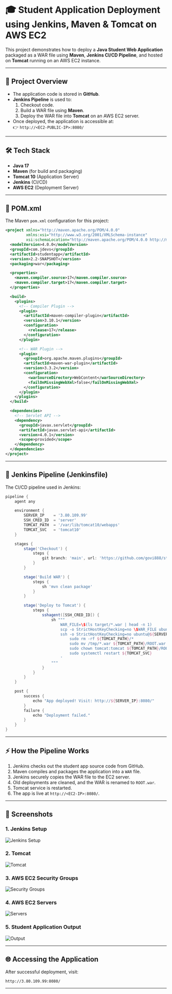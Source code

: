 # 🎓 Student Application Deployment using Jenkins, Maven & Tomcat on AWS EC2

This project demonstrates how to deploy a **Java Student Web Application** packaged as a WAR file using **Maven**, **Jenkins CI/CD Pipeline**, and hosted on **Tomcat** running on an AWS EC2 instance.  

---

## 📌 Project Overview
- The application code is stored in **GitHub**.
- **Jenkins Pipeline** is used to:
  1. Checkout code.
  2. Build a WAR file using **Maven**.
  3. Deploy the WAR file into **Tomcat** on an AWS EC2 server.
- Once deployed, the application is accessible at:  
  👉 `http://<EC2-PUBLIC-IP>:8080/`

---

## 🛠️ Tech Stack
- **Java 17**
- **Maven** (for build and packaging)
- **Tomcat 10** (Application Server)
- **Jenkins** (CI/CD)
- **AWS EC2** (Deployment Server)

---

## 📂 POM.xml

The Maven `pom.xml` configuration for this project:

```xml
<project xmlns="http://maven.apache.org/POM/4.0.0" 
         xmlns:xsi="http://www.w3.org/2001/XMLSchema-instance" 
         xsi:schemaLocation="http://maven.apache.org/POM/4.0.0 http://maven.apache.org/xsd/maven-4.0.0.xsd">
  <modelVersion>4.0.0</modelVersion>
  <groupId>com.jdevs</groupId>
  <artifactId>studentapp</artifactId>
  <version>2.2-SNAPSHOT</version>
  <packaging>war</packaging>

  <properties>
    <maven.compiler.source>17</maven.compiler.source>
    <maven.compiler.target>17</maven.compiler.target>
  </properties>

  <build>
    <plugins>
      <!-- Compiler Plugin -->
      <plugin>
        <artifactId>maven-compiler-plugin</artifactId>
        <version>3.10.1</version>
        <configuration>
          <release>17</release>
        </configuration>
      </plugin>

      <!-- WAR Plugin -->
      <plugin>
        <groupId>org.apache.maven.plugins</groupId>
        <artifactId>maven-war-plugin</artifactId>
        <version>3.3.2</version>
        <configuration>
          <warSourceDirectory>WebContent</warSourceDirectory>
          <failOnMissingWebXml>false</failOnMissingWebXml>
        </configuration>
      </plugin>
    </plugins>
  </build>

  <dependencies>
    <!-- Servlet API -->
    <dependency>
      <groupId>javax.servlet</groupId>
      <artifactId>javax.servlet-api</artifactId>
      <version>4.0.1</version>
      <scope>provided</scope>
    </dependency>
  </dependencies>
</project>
````

---

## 📂 Jenkins Pipeline (Jenkinsfile)

The CI/CD pipeline used in Jenkins:

```groovy
pipeline {
    agent any

    environment {
        SERVER_IP    = '3.80.109.99'
        SSH_CRED_ID  = 'server'
        TOMCAT_PATH  = '/var/lib/tomcat10/webapps'
        TOMCAT_SVC   = 'tomcat10'
    }

    stages {
        stage('Checkout') {
            steps {
                git branch: 'main', url: 'https://github.com/govi888/student-app-mvn.git'
            }
        }

        stage('Build WAR') {
            steps {
                sh 'mvn clean package'
            }
        }

        stage('Deploy to Tomcat') {
            steps {
                sshagent([SSH_CRED_ID]) {
                    sh """
                        WAR_FILE=\$(ls target/*.war | head -n 1)
                        scp -o StrictHostKeyChecking=no \$WAR_FILE ubuntu@${SERVER_IP}:/tmp/
                        ssh -o StrictHostKeyChecking=no ubuntu@${SERVER_IP} '
                            sudo rm -rf ${TOMCAT_PATH}/*
                            sudo mv /tmp/*.war ${TOMCAT_PATH}/ROOT.war
                            sudo chown tomcat:tomcat ${TOMCAT_PATH}/ROOT.war
                            sudo systemctl restart ${TOMCAT_SVC}
                        '
                    """
                }
            }
        }
    }

    post {
        success {
            echo "App deployed! Visit: http://${SERVER_IP}:8080/"
        }
        failure {
            echo "Deployment failed."
        }
    }
}
```

---

## ⚡ How the Pipeline Works

1. Jenkins checks out the student app source code from GitHub.
2. Maven compiles and packages the application into a `WAR` file.
3. Jenkins securely copies the WAR file to the EC2 server.
4. Old deployments are cleaned, and the WAR is renamed to `ROOT.war`.
5. Tomcat service is restarted.
6. The app is live at `http://<EC2-IP>:8080/`.

---

## 📸 Screenshots

### 1. Jenkins Setup

![Jenkins Setup](images/jenkins%20setup.png)

### 2. Tomcat

![Tomcat](images/tomcat.png)

### 3. AWS EC2 Security Groups

![Security Groups](images/security%20groups.png)

### 4. AWS EC2 Servers

![Servers](images/servers.png)

### 5. Student Application Output

![Output](images/output.png)

---

## 🌐 Accessing the Application

After successful deployment, visit:

```
http://3.80.109.99:8080/
```

---


